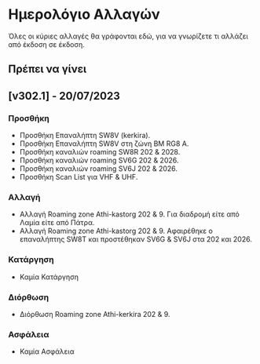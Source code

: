 
# Ημερολόγιο Αλλαγών
Όλες οι κύριες αλλαγές θα γράφονται εδώ, για να γνωρίζετε τι αλλάζει από έκδοση σε έκδοση.
 
 
## Πρέπει να γίνει
 

 
## [v302.1] - 20/07/2023

### Προσθήκη
- Προσθήκη Επαναλήπτη SW8V (kerkira).
- Προσθήκη Επαναλήπτη SW8V στη ζώνη BM RG8 A.
- Προσθήκη καναλιών roaming SW8R 202 & 2028.
- Προσθήκη καναλιών roaming SV6G 202 & 2026.
- Προσθήκη καναλιών roaming SV6J 202 & 2026.
- Προσθήκη Scan List για VHF & UHF.
  
### Αλλαγή
- Αλλαγή Roaming zone Athi-kastorg 202 & 9. Για διαδρομή είτε από Λαμία είτε από Πάτρα.
- Αλλαγή Roaming zone Athi-kastorg 202 & 9. Αφαιρέθηκε ο επαναλήπτης SW8T και πρoστέθηκαν SV6G & SV6J στα 202 και 2026.

  
### Κατάργηση
- Καμία Κατάργηση
  
### Διόρθωση
- Διόρθωση Roaming zone Athi-kerkira 202 & 9.

### Ασφάλεια
- Καμία Ασφάλεια
